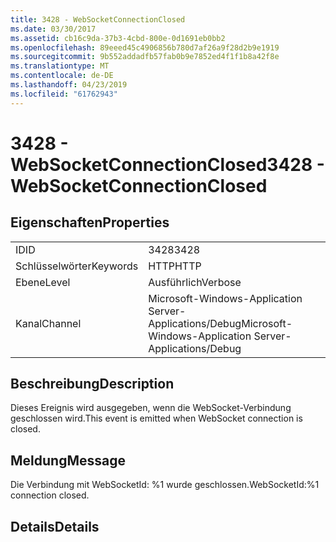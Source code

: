 ```yaml
---
title: 3428 - WebSocketConnectionClosed
ms.date: 03/30/2017
ms.assetid: cb16c9da-37b3-4cbd-800e-0d1691eb0bb2
ms.openlocfilehash: 89eeed45c4906856b780d7af26a9f28d2b9e1919
ms.sourcegitcommit: 9b552addadfb57fab0b9e7852ed4f1f1b8a42f8e
ms.translationtype: MT
ms.contentlocale: de-DE
ms.lasthandoff: 04/23/2019
ms.locfileid: "61762943"
---
```

# <a name="3428---websocketconnectionclosed"></a><span data-ttu-id="9f479-102">3428 - WebSocketConnectionClosed</span><span class="sxs-lookup"><span data-stu-id="9f479-102">3428 - WebSocketConnectionClosed</span></span>
## <a name="properties"></a><span data-ttu-id="9f479-103">Eigenschaften</span><span class="sxs-lookup"><span data-stu-id="9f479-103">Properties</span></span>  
  
|||  
|-|-|  
|<span data-ttu-id="9f479-104">ID</span><span class="sxs-lookup"><span data-stu-id="9f479-104">ID</span></span>|<span data-ttu-id="9f479-105">3428</span><span class="sxs-lookup"><span data-stu-id="9f479-105">3428</span></span>|  
|<span data-ttu-id="9f479-106">Schlüsselwörter</span><span class="sxs-lookup"><span data-stu-id="9f479-106">Keywords</span></span>|<span data-ttu-id="9f479-107">HTTP</span><span class="sxs-lookup"><span data-stu-id="9f479-107">HTTP</span></span>|  
|<span data-ttu-id="9f479-108">Ebene</span><span class="sxs-lookup"><span data-stu-id="9f479-108">Level</span></span>|<span data-ttu-id="9f479-109">Ausführlich</span><span class="sxs-lookup"><span data-stu-id="9f479-109">Verbose</span></span>|  
|<span data-ttu-id="9f479-110">Kanal</span><span class="sxs-lookup"><span data-stu-id="9f479-110">Channel</span></span>|<span data-ttu-id="9f479-111">Microsoft-Windows-Application Server-Applications/Debug</span><span class="sxs-lookup"><span data-stu-id="9f479-111">Microsoft-Windows-Application Server-Applications/Debug</span></span>|  
  
## <a name="description"></a><span data-ttu-id="9f479-112">Beschreibung</span><span class="sxs-lookup"><span data-stu-id="9f479-112">Description</span></span>  
 <span data-ttu-id="9f479-113">Dieses Ereignis wird ausgegeben, wenn die WebSocket-Verbindung geschlossen wird.</span><span class="sxs-lookup"><span data-stu-id="9f479-113">This event is emitted when WebSocket connection is closed.</span></span>  
  
## <a name="message"></a><span data-ttu-id="9f479-114">Meldung</span><span class="sxs-lookup"><span data-stu-id="9f479-114">Message</span></span>  
 <span data-ttu-id="9f479-115">Die Verbindung mit WebSocketId: %1 wurde geschlossen.</span><span class="sxs-lookup"><span data-stu-id="9f479-115">WebSocketId:%1 connection closed.</span></span>  
  
## <a name="details"></a><span data-ttu-id="9f479-116">Details</span><span class="sxs-lookup"><span data-stu-id="9f479-116">Details</span></span>
